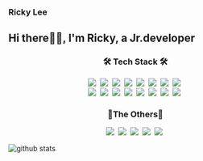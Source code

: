 ### Ricky Lee
## Hi there✋🏻, I'm Ricky, a Jr.developer

<h3 align="center">🛠 Tech Stack 🛠</h3>

<p align="center">
  <a><img src="https://img.shields.io/badge/Aws-232F3E?style=flat-square&logo=amazon-aws&logoColor=white"/></a>&nbsp
  <a><img src="https://img.shields.io/badge/WebRTC-333333?style=flat-square&logo=WebRTC&logoColor=white"/></a>&nbsp 
  <a><img src="https://img.shields.io/badge/Javascript-ffb13b?style=flat-square&logo=javascript&logoColor=white"/></a>&nbsp 
  <a><img src="https://img.shields.io/badge/Css-1572B6?style=flat-square&logo=css3&logoColor=white"/></a>&nbsp 
  <a><img src="https://img.shields.io/badge/Vue.js-4FC08D?style=flat-square&logo=Vue.js&logoColor=white"/></a>&nbsp 
  <a><img src="https://img.shields.io/badge/React-61DAFB?style=flat-square&logo=React&logoColor=white"/></a>&nbsp 
  <a><img src="https://img.shields.io/badge/Python-3766AB?style=flat-square&logo=Python&logoColor=white"/></a>&nbsp 
  <a><img src="https://img.shields.io/badge/Java-007396?style=flat-square&logo=Java&logoColor=white"/></a>&nbsp
  <br>
  <a><img src="https://img.shields.io/badge/PostgreSQL-4169E1?style=flat-square&logo=PostgreSQL&logoColor=white"/></a>&nbsp 
  <a><img src="https://img.shields.io/badge/Mysql-E6B91E?style=flat-square&logo=MySql&logoColor=white"/></a>&nbsp 
  <a><img src="https://img.shields.io/badge/Redis-DC382D?style=flat-square&logo=Redis&logoColor=white"/></a>&nbsp 
  <a><img src="https://img.shields.io/badge/Django-092E20?style=flat-square&logo=Django&logoColor=white"/></a>&nbsp 
  <a><img src="https://img.shields.io/badge/C++-00599C?style=flat-square&logo=C%2B%2B&logoColor=white"/></a>&nbsp 
  <a><img src="https://img.shields.io/badge/C-A8B9CC?style=flat-square&logo=C&logoColor=white"/></a>&nbsp 
  <a><img src="https://img.shields.io/badge/C#-239120?style=flat-square&logo=C Sharp&logoColor=white"/></a>&nbsp 
  <a><img src="https://img.shields.io/badge/PHP-777BB4?style=flat-square&logo=PHP&logoColor=white"/></a>&nbsp 
  <br>
</p>

<h3 align="center">👻The Others👻</h3>
<p align="center">
  <a><img src="https://img.shields.io/badge/Nginx-009639?style=flat-square&logo=Nginx&logoColor=white"/></a>&nbsp
  <a><img src="https://img.shields.io/badge/Apache-D22128?style=flat-square&logo=Apache&logoColor=white"/></a>&nbsp 
  <a><img src="https://img.shields.io/badge/Node.js-339933?style=flat-square&logo=Node.js&logoColor=white"/></a>&nbsp 
  <a><img src="https://img.shields.io/badge/Postman-FF6C37?style=flat-square&logo=Postman&logoColor=white"/></a>&nbsp 
  <a><img src="https://img.shields.io/badge/Jmeter-D22128?style=flat-square&logo=Apache JMeter&logoColor=white"/></a>&nbsp
</p>


![github stats](https://github-readme-stats.vercel.app/api?username=ricklee1998&show_icons=true&hide_border=true&count_private=true&include_all_commits=true)

<!--
**ricklee1998/ricklee1998** is a ✨ _special_ ✨ repository because its `README.md` (this file) appears on your GitHub profile.

Here are some ideas to get you started:

- 🔭 I’m currently working on ...
- 🌱 I’m currently learning ...
- 👯 I’m looking to collaborate on ...
- 🤔 I’m looking for help with ...
- 💬 Ask me about ...
- 📫 How to reach me: ...
- 😄 Pronouns: ...
- ⚡ Fun fact: ...
-->
